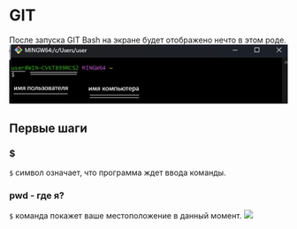 # GIT

После запуска GIT Bash на экране будет отображено нечто в этом роде.
![](resources/images/1.jpg)

## Первые шаги
### $
```$``` символ означает, что программа ждет ввода команды.

### pwd - где я?
```$``` команда покажет ваше местоположение в данный момент.
![](resources/images/2.png)
